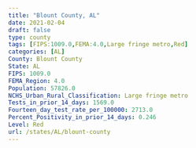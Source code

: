 ```yaml
---
title: "Blount County, AL"
date: 2021-02-04
draft: false
type: county
tags: [FIPS:1009.0,FEMA:4.0,Large fringe metro,Red]
categories: [AL]
County: Blount County
State: AL
FIPS: 1009.0
FEMA_Region: 4.0
Population: 57826.0
NCHS_Urban_Rural_Classification: Large fringe metro
Tests_in_prior_14_days: 1569.0
Fourteen_day_test_rate_per_100000: 2713.0
Percent_Positivity_in_prior_14_days: 0.246
Level: Red
url: /states/AL/blount-county
---
```



